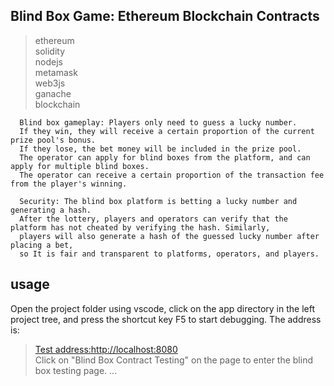 ## Blind Box Game: Ethereum Blockchain Contracts
> ethereum  
> solidity  
> nodejs  
> metamask  
> web3js  
> ganache  
> blockchain  

```
  Blind box gameplay: Players only need to guess a lucky number.
  If they win, they will receive a certain proportion of the current prize pool's bonus.
  If they lose, the bet money will be included in the prize pool.
  The operator can apply for blind boxes from the platform, and can apply for multiple blind boxes.
  The operator can receive a certain proportion of the transaction fee from the player's winning.
 
  Security: The blind box platform is betting a lucky number and generating a hash.
  After the lottery, players and operators can verify that the platform has not cheated by verifying the hash. Similarly,
  players will also generate a hash of the guessed lucky number after placing a bet,
  so It is fair and transparent to platforms, operators, and players. 
 ```

 ## usage
 Open the project folder using vscode, click on the app directory in the left project tree, and press the shortcut key F5 to start debugging. The address is:

 > [Test address:http://localhost:8080](http://localhost:8080)  
 > Click on "Blind Box Contract Testing" on the page to enter the blind box testing page.
 > ...
